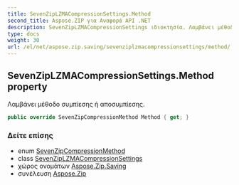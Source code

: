 ```yaml
---
title: SevenZipLZMACompressionSettings.Method
second_title: Aspose.ZIP για Αναφορά API .NET
description: SevenZipLZMACompressionSettings ιδιοκτησία. Λαμβάνει μέθοδο συμπίεσης ή αποσυμπίεσης.
type: docs
weight: 30
url: /el/net/aspose.zip.saving/sevenziplzmacompressionsettings/method/
---
```

## SevenZipLZMACompressionSettings.Method property

Λαμβάνει μέθοδο συμπίεσης ή αποσυμπίεσης.

```csharp
public override SevenZipCompressionMethod Method { get; }
```

### Δείτε επίσης

* enum [SevenZipCompressionMethod](../../sevenzipcompressionmethod/)
* class [SevenZipLZMACompressionSettings](../)
* χώρος ονομάτων [Aspose.Zip.Saving](../../sevenziplzmacompressionsettings/)
* συνέλευση [Aspose.Zip](../../../)


